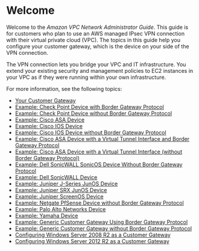 # Welcome<a name="Welcome"></a>

Welcome to the *Amazon VPC Network Administrator Guide*\. This guide is for customers who plan to use an AWS managed IPsec VPN connection with their virtual private cloud \(VPC\)\. The topics in this guide help you configure your customer gateway, which is the device on your side of the VPN connection\. 

The VPN connection lets you bridge your VPC and IT infrastructure\. You extend your existing security and management policies to EC2 instances in your VPC as if they were running within your own infrastructure\. 

For more information, see the following topics:
+ [Your Customer Gateway](Introduction.md)
+ [Example: Check Point Device with Border Gateway Protocol](check-point-bgp.md)
+ [Example: Check Point Device without Border Gateway Protocol](check-point-NoBGP.md)
+ [Example: Cisco ASA Device](Cisco_ASA.md)
+ [Example: Cisco IOS Device](Cisco.md)
+ [Example: Cisco IOS Device without Border Gateway Protocol](Cisco_NoBGP.md)
+ [Example: Cisco ASA Device with a Virtual Tunnel Interface and Border Gateway Protocol](cisco-asa-vti-bgp.md)
+ [Example: Cisco ASA Device with a Virtual Tunnel Interface \(without Border Gateway Protocol\)](cisco-asa-vti-no-bgp.md)
+ [Example: Dell SonicWALL SonicOS Device Without Border Gateway Protocol](sonicwall-static.md)
+ [Example: Dell SonicWALL Device](sonicwall-bgp.md)
+ [Example: Juniper J\-Series JunOS Device](Juniper.md)
+ [Example: Juniper SRX JunOS Device](juniper-srx.md)
+ [Example: Juniper ScreenOS Device](Juniper-with-screenos.md)
+ [Example: Netgate PfSense Device without Border Gateway Protocol](pfsense-no-bgp.md)
+ [Example: Palo Alto Networks Device](palo-alto.md)
+ [Example: Yamaha Device](Yamaha.md)
+ [Example: Generic Customer Gateway Using Border Gateway Protocol](GenericConfig.md)
+ [Example: Generic Customer Gateway without Border Gateway Protocol](GenericConfigNoBGP.md)
+ [Configuring Windows Server 2008 R2 as a Customer Gateway](CustomerGateway-Windows.md)
+ [Configuring Windows Server 2012 R2 as a Customer Gateway](customer-gateway-windows-2012.md)